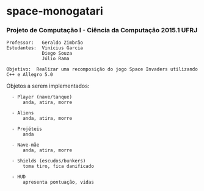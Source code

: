 # space-monogatari
### Projeto de Computação I - Ciência da Computação 2015.1 UFRJ
    Professor:   Geraldo Zimbrão
    Estudantes:  Vinícius Garcia
                 Diego Souza
                 Júlio Rama

    Objetivo:  Realizar uma recomposição do jogo Space Invaders utilizando C++ e Allegro 5.0
  
  Objetos a serem implementados:
  
      - Player (nave/tanque)
          anda, atira, morre
          
      - Aliens
          anda, atira, morre
          
      - Projéteis
          anda
          
      - Nave-mãe
          anda, atira, morre
          
      - Shields (escudos/bunkers)
          toma tiro, fica danificado
          
      - HUD
          apresenta pontuação, vidas
